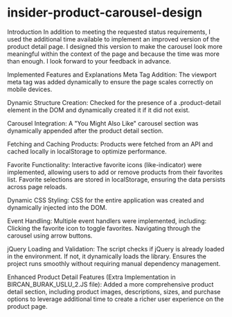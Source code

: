 # insider-product-carousel-design

Introduction
In addition to meeting the requested status requirements, I used the additional time available to implement an improved version of the product detail page. I designed this version to make the carousel look more meaningful within the context of the page and because the time was more than enough. I look forward to your feedback in advance.

Implemented Features and Explanations
Meta Tag Addition:
The viewport meta tag was added dynamically to ensure the page scales correctly on mobile devices.

Dynamic Structure Creation:
Checked for the presence of a .product-detail element in the DOM and dynamically created it if it did not exist.

Carousel Integration:
A "You Might Also Like" carousel section was dynamically appended after the product detail section.

Fetching and Caching Products:
Products were fetched from an API and cached locally in localStorage to optimize performance.

Favorite Functionality:
Interactive favorite icons (like-indicator) were implemented, allowing users to add or remove products from their favorites list.
Favorite selections are stored in localStorage, ensuring the data persists across page reloads.

Dynamic CSS Styling:
CSS for the entire application was created and dynamically injected into the DOM.

Event Handling:
Multiple event handlers were implemented, including:
Clicking the favorite icon to toggle favorites.
Navigating through the carousel using arrow buttons.

jQuery Loading and Validation:
The script checks if jQuery is already loaded in the environment. If not, it dynamically loads the library. Ensures the project runs smoothly without requiring manual dependency management.

Enhanced Product Detail Features (Extra Implementation in BIRCAN_BURAK_USLU_2.JS file):
Added a more comprehensive product detail section, including product images, descriptions, sizes, and purchase options to leverage additional time to create a richer user experience on the product page.
